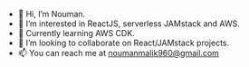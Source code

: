 - 👋 Hi, I’m Nouman.
- 👀 I’m interested in ReactJS, serverless JAMstack and AWS.
- 🌱 Currently learning AWS CDK.
- 💞️ I’m looking to collaborate on React/JAMstack projects.
- 📫 You can reach me at noumanmalik960@gmail.com
